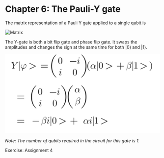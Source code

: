 # Chapter 6: The Pauli-Y gate

The matrix representation of a Pauli Y gate applied to a single qubit is 

![Matrix](../figures/Pauli-Y.png)

The Y-gate is both a bit flip gate and phase flip gate. It swaps the amplitudes and changes the sign at the same time for both |0⟩ and |1⟩.

![Linear Algebra](../figures/Pauli-Y2.png)

_Note: The number of qubits required in the circuit for this gate is 1._

Exercise: Assignment 4
